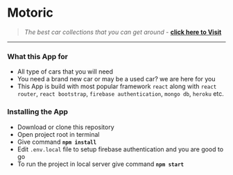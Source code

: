# Motoric

> _The best car collections that you can get around_ -
> **[click here to Visit](https://motoric-b261f.web.app/)**

---

### What this App for

-   All type of cars that you will need
-   You need a brand new car or may be a used car? we are here for you
-   This App is build with most popular framework `react` along with
    `react router`, `react bootstrap`, `firebase authentication`, `mongo db`,
    `heroku` etc.

### Installing the App

-   Download or clone this repository
-   Open project root in terminal
-   Give command **`npm install`**
-   Edit `.env.local` file to setup firebase authentication and you are good to
    go
-   To run the project in local server give command **`npm start`**
